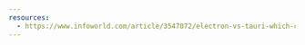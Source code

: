 ```yaml
---
resources:
  - https://www.infoworld.com/article/3547072/electron-vs-tauri-which-cross-platform-framework-is-for-you.html
---
```

